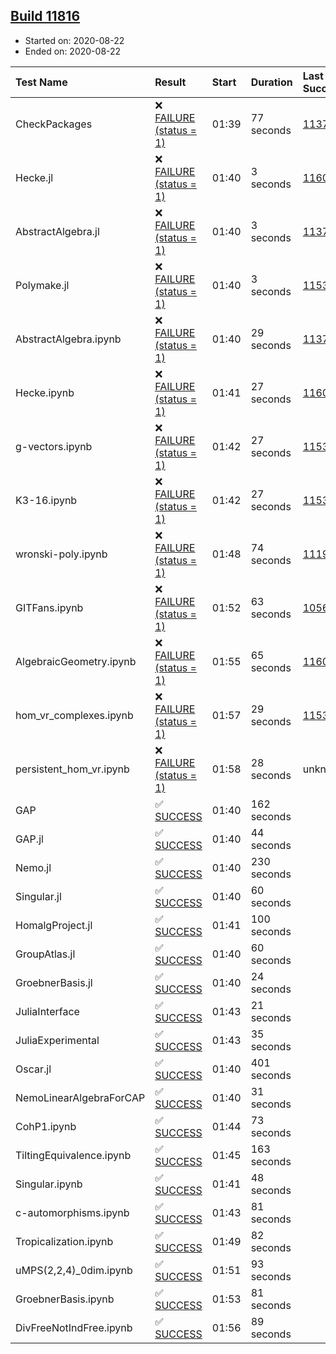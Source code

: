 ## [Build 11816](https://oscarci.mathematik.uni-kl.de/job/oscar/11816/)

* Started on: 2020-08-22
* Ended on: 2020-08-22

| Test Name    | Result | Start | Duration | Last Success | First Failure |
|:-------------|:-------|:------|:---------|:-------------|:--------------|
| CheckPackages | ❌ [FAILURE (status = 1)](https://oscarci.mathematik.uni-kl.de/job/oscar/11816/artifact/logs/build-11816/CheckPackages.log) | 01:39 | 77 seconds | [11376](https://oscarci.mathematik.uni-kl.de/job/oscar/11376/) | [11377](https://oscarci.mathematik.uni-kl.de/job/oscar/11377/) |
| Hecke.jl | ❌ [FAILURE (status = 1)](https://oscarci.mathematik.uni-kl.de/job/oscar/11816/artifact/logs/build-11816/Hecke.jl.log) | 01:40 | 3 seconds | [11602](https://oscarci.mathematik.uni-kl.de/job/oscar/11602/) | [11603](https://oscarci.mathematik.uni-kl.de/job/oscar/11603/) |
| AbstractAlgebra.jl | ❌ [FAILURE (status = 1)](https://oscarci.mathematik.uni-kl.de/job/oscar/11816/artifact/logs/build-11816/AbstractAlgebra.jl.log) | 01:40 | 3 seconds | [11376](https://oscarci.mathematik.uni-kl.de/job/oscar/11376/) | [11377](https://oscarci.mathematik.uni-kl.de/job/oscar/11377/) |
| Polymake.jl | ❌ [FAILURE (status = 1)](https://oscarci.mathematik.uni-kl.de/job/oscar/11816/artifact/logs/build-11816/Polymake.jl.log) | 01:40 | 3 seconds | [11532](https://oscarci.mathematik.uni-kl.de/job/oscar/11532/) | [11533](https://oscarci.mathematik.uni-kl.de/job/oscar/11533/) |
| AbstractAlgebra.ipynb | ❌ [FAILURE (status = 1)](https://oscarci.mathematik.uni-kl.de/job/oscar/11816/artifact/logs/build-11816/AbstractAlgebra.ipynb.log) | 01:40 | 29 seconds | [11376](https://oscarci.mathematik.uni-kl.de/job/oscar/11376/) | [11377](https://oscarci.mathematik.uni-kl.de/job/oscar/11377/) |
| Hecke.ipynb | ❌ [FAILURE (status = 1)](https://oscarci.mathematik.uni-kl.de/job/oscar/11816/artifact/logs/build-11816/Hecke.ipynb.log) | 01:41 | 27 seconds | [11602](https://oscarci.mathematik.uni-kl.de/job/oscar/11602/) | [11603](https://oscarci.mathematik.uni-kl.de/job/oscar/11603/) |
| g-vectors.ipynb | ❌ [FAILURE (status = 1)](https://oscarci.mathematik.uni-kl.de/job/oscar/11816/artifact/logs/build-11816/g-vectors.ipynb.log) | 01:42 | 27 seconds | [11532](https://oscarci.mathematik.uni-kl.de/job/oscar/11532/) | [11533](https://oscarci.mathematik.uni-kl.de/job/oscar/11533/) |
| K3-16.ipynb | ❌ [FAILURE (status = 1)](https://oscarci.mathematik.uni-kl.de/job/oscar/11816/artifact/logs/build-11816/K3-16.ipynb.log) | 01:42 | 27 seconds | [11532](https://oscarci.mathematik.uni-kl.de/job/oscar/11532/) | [11533](https://oscarci.mathematik.uni-kl.de/job/oscar/11533/) |
| wronski-poly.ipynb | ❌ [FAILURE (status = 1)](https://oscarci.mathematik.uni-kl.de/job/oscar/11816/artifact/logs/build-11816/wronski-poly.ipynb.log) | 01:48 | 74 seconds | [11192](https://oscarci.mathematik.uni-kl.de/job/oscar/11192/) | [11193](https://oscarci.mathematik.uni-kl.de/job/oscar/11193/) |
| GITFans.ipynb | ❌ [FAILURE (status = 1)](https://oscarci.mathematik.uni-kl.de/job/oscar/11816/artifact/logs/build-11816/GITFans.ipynb.log) | 01:52 | 63 seconds | [10566](https://oscarci.mathematik.uni-kl.de/job/oscar/10566/) | [10567](https://oscarci.mathematik.uni-kl.de/job/oscar/10567/) |
| AlgebraicGeometry.ipynb | ❌ [FAILURE (status = 1)](https://oscarci.mathematik.uni-kl.de/job/oscar/11816/artifact/logs/build-11816/AlgebraicGeometry.ipynb.log) | 01:55 | 65 seconds | [11602](https://oscarci.mathematik.uni-kl.de/job/oscar/11602/) | [11603](https://oscarci.mathematik.uni-kl.de/job/oscar/11603/) |
| hom_vr_complexes.ipynb | ❌ [FAILURE (status = 1)](https://oscarci.mathematik.uni-kl.de/job/oscar/11816/artifact/logs/build-11816/hom_vr_complexes.ipynb.log) | 01:57 | 29 seconds | [11532](https://oscarci.mathematik.uni-kl.de/job/oscar/11532/) | [11533](https://oscarci.mathematik.uni-kl.de/job/oscar/11533/) |
| persistent_hom_vr.ipynb | ❌ [FAILURE (status = 1)](https://oscarci.mathematik.uni-kl.de/job/oscar/11816/artifact/logs/build-11816/persistent_hom_vr.ipynb.log) | 01:58 | 28 seconds | unknown | unknown |
| GAP | ✅ [SUCCESS](https://oscarci.mathematik.uni-kl.de/job/oscar/11816/artifact/logs/build-11816/GAP.log) | 01:40 | 162 seconds |  |  |
| GAP.jl | ✅ [SUCCESS](https://oscarci.mathematik.uni-kl.de/job/oscar/11816/artifact/logs/build-11816/GAP.jl.log) | 01:40 | 44 seconds |  |  |
| Nemo.jl | ✅ [SUCCESS](https://oscarci.mathematik.uni-kl.de/job/oscar/11816/artifact/logs/build-11816/Nemo.jl.log) | 01:40 | 230 seconds |  |  |
| Singular.jl | ✅ [SUCCESS](https://oscarci.mathematik.uni-kl.de/job/oscar/11816/artifact/logs/build-11816/Singular.jl.log) | 01:40 | 60 seconds |  |  |
| HomalgProject.jl | ✅ [SUCCESS](https://oscarci.mathematik.uni-kl.de/job/oscar/11816/artifact/logs/build-11816/HomalgProject.jl.log) | 01:41 | 100 seconds |  |  |
| GroupAtlas.jl | ✅ [SUCCESS](https://oscarci.mathematik.uni-kl.de/job/oscar/11816/artifact/logs/build-11816/GroupAtlas.jl.log) | 01:40 | 60 seconds |  |  |
| GroebnerBasis.jl | ✅ [SUCCESS](https://oscarci.mathematik.uni-kl.de/job/oscar/11816/artifact/logs/build-11816/GroebnerBasis.jl.log) | 01:40 | 24 seconds |  |  |
| JuliaInterface | ✅ [SUCCESS](https://oscarci.mathematik.uni-kl.de/job/oscar/11816/artifact/logs/build-11816/JuliaInterface.log) | 01:43 | 21 seconds |  |  |
| JuliaExperimental | ✅ [SUCCESS](https://oscarci.mathematik.uni-kl.de/job/oscar/11816/artifact/logs/build-11816/JuliaExperimental.log) | 01:43 | 35 seconds |  |  |
| Oscar.jl | ✅ [SUCCESS](https://oscarci.mathematik.uni-kl.de/job/oscar/11816/artifact/logs/build-11816/Oscar.jl.log) | 01:40 | 401 seconds |  |  |
| NemoLinearAlgebraForCAP | ✅ [SUCCESS](https://oscarci.mathematik.uni-kl.de/job/oscar/11816/artifact/logs/build-11816/NemoLinearAlgebraForCAP.log) | 01:40 | 31 seconds |  |  |
| CohP1.ipynb | ✅ [SUCCESS](https://oscarci.mathematik.uni-kl.de/job/oscar/11816/artifact/logs/build-11816/CohP1.ipynb.log) | 01:44 | 73 seconds |  |  |
| TiltingEquivalence.ipynb | ✅ [SUCCESS](https://oscarci.mathematik.uni-kl.de/job/oscar/11816/artifact/logs/build-11816/TiltingEquivalence.ipynb.log) | 01:45 | 163 seconds |  |  |
| Singular.ipynb | ✅ [SUCCESS](https://oscarci.mathematik.uni-kl.de/job/oscar/11816/artifact/logs/build-11816/Singular.ipynb.log) | 01:41 | 48 seconds |  |  |
| c-automorphisms.ipynb | ✅ [SUCCESS](https://oscarci.mathematik.uni-kl.de/job/oscar/11816/artifact/logs/build-11816/c-automorphisms.ipynb.log) | 01:43 | 81 seconds |  |  |
| Tropicalization.ipynb | ✅ [SUCCESS](https://oscarci.mathematik.uni-kl.de/job/oscar/11816/artifact/logs/build-11816/Tropicalization.ipynb.log) | 01:49 | 82 seconds |  |  |
| uMPS(2,2,4)_0dim.ipynb | ✅ [SUCCESS](https://oscarci.mathematik.uni-kl.de/job/oscar/11816/artifact/logs/build-11816/uMPS-2-2-4-_0dim.ipynb.log) | 01:51 | 93 seconds |  |  |
| GroebnerBasis.ipynb | ✅ [SUCCESS](https://oscarci.mathematik.uni-kl.de/job/oscar/11816/artifact/logs/build-11816/GroebnerBasis.ipynb.log) | 01:53 | 81 seconds |  |  |
| DivFreeNotIndFree.ipynb | ✅ [SUCCESS](https://oscarci.mathematik.uni-kl.de/job/oscar/11816/artifact/logs/build-11816/DivFreeNotIndFree.ipynb.log) | 01:56 | 89 seconds |  |  |
